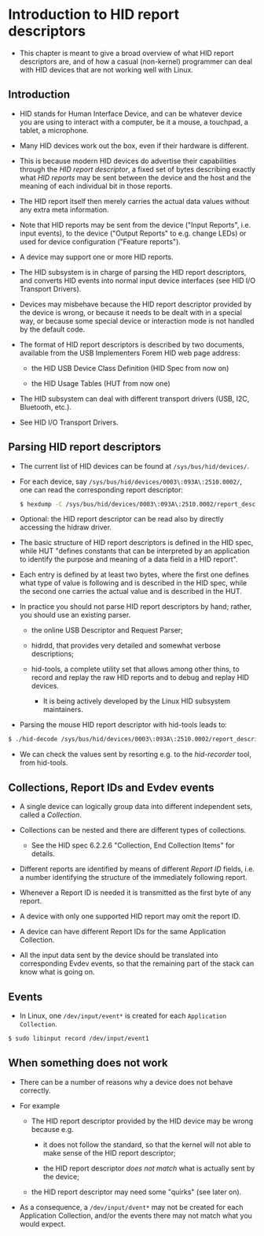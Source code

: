 # Introduction to HID report descriptors

- This chapter is meant to give a broad overview of what HID report descriptors are, and of how a casual (non-kernel) programmer can deal with HID devices that are not working well with Linux.

## Introduction

- HID stands for Human Interface Device, and can be whatever device you are using to interact with a computer, be it a mouse, a touchpad, a tablet, a microphone.

- Many HID devices work out the box, even if their hardware is different.

- This is because modern HID devices do advertise their capabilities through the *HID report descriptor*, a fixed set of bytes describing exactly what *HID reports* may be sent between the device and the host and the meaning of each individual bit in those reports.

- The HID report itself then merely carries the actual data values without any extra meta information.

- Note that HID reports may be sent from the device ("Input Reports", i.e. input events), to the device ("Output Reports" to e.g. change LEDs) or used for device configuration ("Feature reports").

- A device may support one or more HID reports.

- The HID subsystem is in charge of parsing the HID report descriptors, and converts HID events into normal input device interfaces (see HID I/O Transport Drivers).

- Devices may misbehave because the HID report descriptor provided by the device is wrong, or because it needs to be dealt with in a special way, or because some special device or interaction mode is not handled by the default code.

- The format of HID report descriptors is described by two documents, available from the USB Implementers Forem HID web page address:

    - the HID USB Device Class Definition (HID Spec from now on)

    - the HID Usage Tables (HUT from now one)

- The HID subsystem can deal with different transport drivers (USB, I2C, Bluetooth, etc.).

- See HID I/O Transport Drivers.

## Parsing HID report descriptors

- The current list of HID devices can be found at `/sys/bus/hid/devices/`.

- For each device, say `/sys/bus/hid/devices/0003\:093A\:2510.0002/`, one can read the corresponding report descriptor:

    ```sh
    $ hexdump -C /sys/bus/hid/devices/0003\:093A\:2510.0002/report_descriptor
    ```

- Optional: the HID report descriptor can be read also by directly accessing the hidraw driver.

- The basic structure of HID report descriptors is defined in the HID spec, while HUT "defines constants that can be interpreted by an application to identify the purpose and meaning of a data field in a HID report".

- Each entry is defined by at least two bytes, where the first one defines what type of value is following and is described in the HID spec, while the second one carries the actual value and is described in the HUT.

- In practice you should not parse HID report descriptors by hand; rather, you should use an existing parser.

    - the online USB Descriptor and Request Parser;

    - hidrdd, that provides very detailed and somewhat verbose descriptions;

    - hid-tools, a complete utility set that allows among other thins, to record and replay the raw HID reports and to debug and replay HID devices.

        - It is being actively developed by the Linux HID subsystem maintainers.

- Parsing the mouse HID report descriptor with hid-tools leads to: 

```sh
$ ./hid-decode /sys/bus/hid/devices/0003\:093A\:2510.0002/report_descriptor
```

- We can check the values sent by resorting e.g. to the *hid-recorder* tool, from hid-tools.

## Collections, Report IDs and Evdev events

- A single device can logically group data into different independent sets, called a *Collection*.

- Collections can be nested and there are different types of collections.

    - See the HID spec 6.2.2.6 "Collection, End Collection Items" for details.

- Different reports are identified by means of different *Report ID* fields, i.e. a number identifying the structure of the immediately following report.

- Whenever a Report ID is needed it is transmitted as the first byte of any report.

- A device with only one supported HID report may omit the report ID.

- A device can have different Report IDs for the same Application Collection.

- All the input data sent by the device should be translated into corresponding Evdev events, so that the remaining part of the stack can know what is going on.

## Events

- In Linux, one `/dev/input/event*` is created for each `Application Collection`.

```sh
$ sudo libinput record /dev/input/event1
```

## When something does not work

- There can be a number of reasons why a device does not behave correctly.

- For example

    - The HID report descriptor provided by the HID device may be wrong because e.g.

        - it does not follow the standard, so that the kernel will not able to make sense of the HID report descriptor;

        - the HID report descriptor *does not match* what is actually sent by the device;

    - the HID report descriptor may need some "quirks" (see later on).

- As a consequence, a `/dev/input/dvent*` may not be created for each Application Collection, and/or the events there may not match what you would expect.
